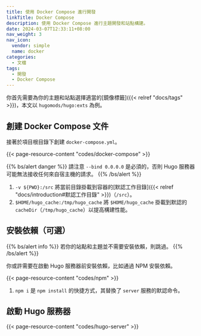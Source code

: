 ```yaml
---
title: 使用 Docker Compose 進行開發
linkTitle: Docker Compose
description: 使用 Docker Compose 進行主題開發和站點構建。
date: 2024-03-07T12:33:11+08:00
nav_weight: 3
nav_icon:
  vendor: simple
  name: docker
categories:
  - 文檔
tags:
  - 開發
  - Docker Compose
---
```


你首先需要為你的主題和站點選擇適當的[鏡像標籤]({{< relref "docs/tags" >}})，本文以 `hugomods/hugo:exts` 為例。

## 創建 Docker Compose 文件

接著於項目根目錄下創建 `docker-compose.yml`。

{{< page-resource-content "codes/docker-compose" >}}

{{% bs/alert danger %}}
請注意 `--bind 0.0.0.0` 是必須的，否則 Hugo 服務器可能無法接收任何來自宿主機的請求。
{{% /bs/alert %}}

1. `-v ${PWD}:/src` 將當前目錄掛載到容器的[默認工作目錄]({{< relref "docs/introduction#默認工作目錄" >}})（`/src`）。
2. `$HOME/hugo_cache:/tmp/hugo_cache` 將 `$HOME/hugo_cache` 掛載到默認的 `cacheDir`（`/tmp/hugo_cache`）以提高構建性能。

## 安裝依賴（可選）

{{% bs/alert info %}}
若你的站點和主題並不需要安裝依賴，則跳過。
{{% /bs/alert %}}

你或許需要在啟動 Hugo 服務器前安裝依賴，比如通過 NPM 安裝依賴。

{{< page-resource-content "codes/npm" >}}

1. `npm i` 是 `npm install` 的快捷方式，其替換了 `server` 服務的默認命令。

## 啟動 Hugo 服務器

{{< page-resource-content "codes/hugo-server" >}}
